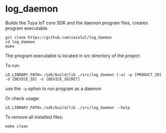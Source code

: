 # log_daemon

Builds the Tuya IoT core SDK and the daemon program files, creates program executable.
```
git clone https://github.com/zaiolul/log_daemon
cd log_daemon
make
```
The program executable is located in src directory of the project

To run:
```
LD_LIBRARY_PATH=./sdk/build/lib ./src/log_daemon [-a] -p [PRODUCT_ID] -d [DEVICE_ID] -s [DEVICE_SECRET]
```
use the ```-a``` option to run program as a daemon

Or check usage:
```
LD_LIBRARY_PATH=./sdk/build/lib ./src/log_daemon --help

```

To remove all installed files:
```
make clean
```
